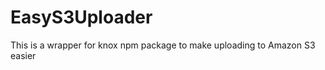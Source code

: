 EasyS3Uploader
==============

This is a wrapper for knox npm package to make uploading to Amazon S3 easier
